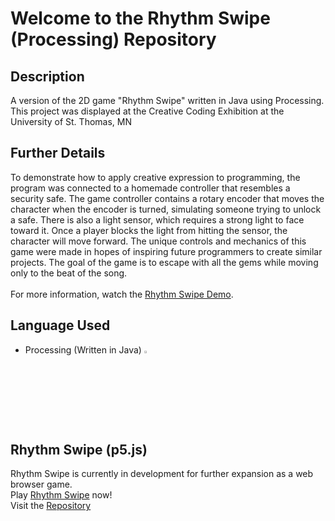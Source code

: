 # Welcome to the Rhythm Swipe (Processing) Repository

## Description
A version of the 2D game "Rhythm Swipe" written in Java using Processing.<br>
This project was displayed at the Creative Coding Exhibition at the University of St. Thomas, MN<be>

## Further Details
To demonstrate how to apply creative expression to programming, the program was connected to a homemade controller that resembles a security safe.
The game controller contains a rotary encoder that moves the character when the encoder is turned, simulating someone trying to unlock a safe. There is also a light sensor, which requires a strong light to face toward it. Once a player blocks the light from hitting the sensor, the character will move forward. The unique controls and mechanics of this game were made in hopes of inspiring future programmers to create similar projects.
The goal of the game is to escape with all the gems while moving only to the beat of the song.<br><br>
For more information, watch the <a href="https://www.youtube.com/watch?v=rgs-iTpvMRE">Rhythm Swipe Demo</a>.

## Language Used
- Processing (Written in Java) <img width="3%" src="https://github.com/johntran038/Rhythm-Swipe_Processing/assets/123771828/303be9bf-21f7-4d6d-b8bc-5359899f3b61" />

## Rhythm Swipe (p5.js)
Rhythm Swipe is currently in development for further expansion as a web browser game.<br>
Play <a href="https://projectrhythmswipe.netlify.app/">Rhythm Swipe</a> now!<br>
Visit the <a href="https://github.com/FrancisTR/Rhythm-Swipe">Repository</a>
